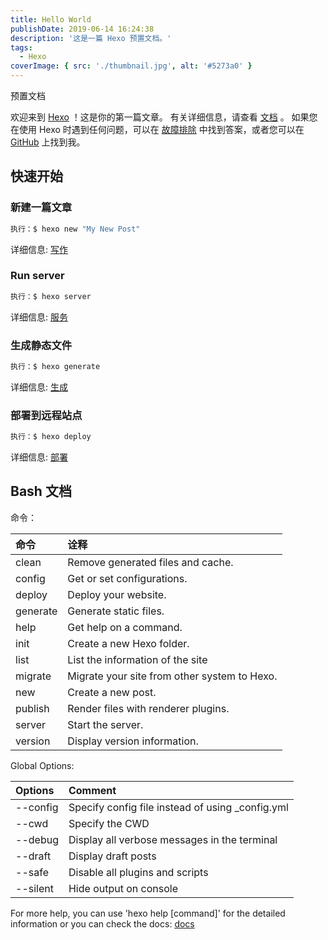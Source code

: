 ```yaml
---
title: Hello World
publishDate: 2019-06-14 16:24:38
description: '这是一篇 Hexo 预置文档。'
tags:
  - Hexo
coverImage: { src: './thumbnail.jpg', alt: '#5273a0' }
---
```


预置文档

<!-- more -->

欢迎来到 [Hexo](https://hexo.io/) ！这是你的第一篇文章。 有关详细信息，请查看 [文档](https://hexo.io/docs/) 。 如果您在使用 Hexo 时遇到任何问题，可以在 [故障排除](https://hexo.io/docs/troubleshooting.html) 中找到答案，或者您可以在 [GitHub](https://github.com/hexojs/hexo/issues) 上找到我。

## 快速开始

### 新建一篇文章

```bash
执行：$ hexo new "My New Post"
```

详细信息: [写作](https://hexo.io/docs/writing.html)

### Run server

```bash
执行：$ hexo server
```

详细信息: [服务](https://hexo.io/docs/server.html)

### 生成静态文件

```bash
执行：$ hexo generate
```

详细信息: [生成](https://hexo.io/docs/generating.html)

### 部署到远程站点

```bash
执行：$ hexo deploy
```

详细信息: [部署](https://hexo.io/docs/deployment.html)

## Bash 文档

命令：

| **命令** | **诠释**                                     |
| :------- | :------------------------------------------- |
| clean    | Remove generated files and cache.            |
| config   | Get or set configurations.                   |
| deploy   | Deploy your website.                         |
| generate | Generate static files.                       |
| help     | Get help on a command.                       |
| init     | Create a new Hexo folder.                    |
| list     | List the information of the site             |
| migrate  | Migrate your site from other system to Hexo. |
| new      | Create a new post.                           |
| publish  | Render files with renderer plugins.          |
| server   | Start the server.                            |
| version  | Display version information.                 |

Global Options:

| **Options** | **Comment**                                       |
| :---------- | :------------------------------------------------ |
| --config    | Specify config file instead of using \_config.yml |
| --cwd       | Specify the CWD                                   |
| --debug     | Display all verbose messages in the terminal      |
| --draft     | Display draft posts                               |
| --safe      | Disable all plugins and scripts                   |
| --silent    | Hide output on console                            |

For more help, you can use 'hexo help [command]' for the detailed information
or you can check the docs: [docs](http://hexo.io/docs/)
